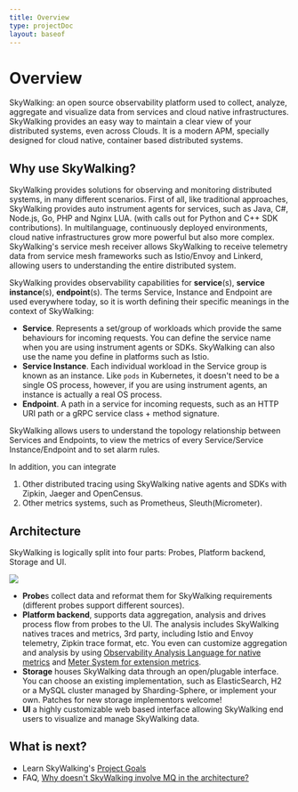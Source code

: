 ```yaml
---
title: Overview
type: projectDoc
layout: baseof
---
```

# Overview
SkyWalking: an open source observability platform used to collect, analyze, aggregate and visualize data from services and cloud native
infrastructures. SkyWalking provides an easy way to maintain a clear view of your distributed systems, even across Clouds.
It is a modern APM, specially designed for cloud native, container based distributed systems.

## Why use SkyWalking?
SkyWalking provides solutions for observing and monitoring distributed systems, in many different scenarios. First of all,
like traditional approaches, SkyWalking provides auto instrument agents for services, such as Java, C#, Node.js, Go, PHP and Nginx LUA. 
(with calls out for Python and C++ SDK contributions). 
In multilanguage, continuously deployed environments, cloud native infrastructures grow more powerful but also more complex. 
SkyWalking's service mesh receiver allows SkyWalking to receive telemetry data from service mesh frameworks
such as Istio/Envoy and Linkerd, allowing users to understanding the entire distributed system.

SkyWalking provides observability capabilities for **service**(s), **service instance**(s), **endpoint**(s). The terms Service,
Instance and Endpoint are used everywhere today, so it is worth defining their specific meanings in the context of SkyWalking:

- **Service**. Represents a set/group of workloads which provide the same behaviours for incoming requests. You can define the service
  name when you are using instrument agents or SDKs. SkyWalking can also use the name you define in platforms such as Istio.
- **Service Instance**. Each individual workload in the Service group is known as an instance. Like `pods` in Kubernetes, it 
  doesn't need to be a single OS process, however, if you are using instrument agents, an instance is actually a real OS process.
- **Endpoint**. A path in a service for incoming requests, such as an HTTP URI path or a gRPC service class + method signature. 

SkyWalking allows users to understand the topology relationship between Services and Endpoints, to view the metrics of every 
Service/Service Instance/Endpoint and to set alarm rules.

In addition, you can integrate 
1. Other distributed tracing using SkyWalking native agents and SDKs with Zipkin, Jaeger and OpenCensus.
1. Other metrics systems, such as Prometheus, Sleuth(Micrometer).

## Architecture
SkyWalking is logically split into four parts: Probes, Platform backend, Storage and UI.

<img src="http://skywalking.apache.org/assets/frame-v8.jpg?u=20200423"/>

- **Probe**s collect data and reformat them for SkyWalking requirements (different probes support different sources).
- **Platform backend**, supports data aggregation, analysis and drives process flow from probes to the UI. The analysis includes
  SkyWalking natives traces and metrics, 3rd party, including Istio and Envoy telemetry, Zipkin trace format, etc. You even can 
  customize aggregation and analysis by using [Observability Analysis Language for native metrics](oal) and [Meter System for extension metrics](meter).
- **Storage** houses SkyWalking data through an open/plugable interface. You can choose an existing implementation, such as
  ElasticSearch, H2 or a MySQL cluster managed by Sharding-Sphere, or implement your own. Patches for new storage implementors 
  welcome!
- **UI** a highly customizable web based interface allowing SkyWalking end users to visualize and manage SkyWalking data.


## What is next?
- Learn SkyWalking's [Project Goals](project-goals)
- FAQ, [Why doesn't SkyWalking involve MQ in the architecture?](../FAQ/why_mq_not_involved)
